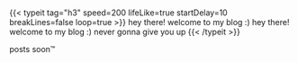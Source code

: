 \
{{< typeit
tag="h3"
speed=200
lifeLike=true
startDelay=10
breakLines=false
loop=true >}}
hey there!
welcome to my blog :)
hey there!
welcome to my blog :)
never gonna give you up
{{< /typeit >}}

posts soon™
